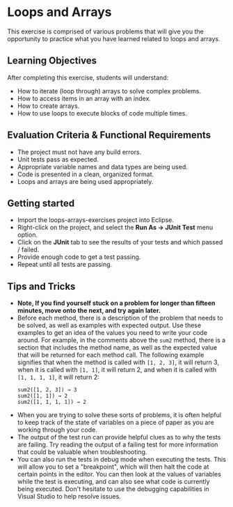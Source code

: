 # Loops and Arrays

This exercise is comprised of various problems that will give you the opportunity to practice what you have learned related to loops and arrays.

## Learning Objectives

After completing this exercise, students will understand:

* How to iterate (loop through) arrays to solve complex problems.
* How to access items in an array with an index.
* How to create arrays.
* How to use loops to execute blocks of code multiple times.

## Evaluation Criteria & Functional Requirements

* The project must not have any build errors.
* Unit tests pass as expected.
* Appropriate variable names and data types are being used.
* Code is presented in a clean, organized format.
* Loops and arrays are being used appropriately.

## Getting started

* Import the loops-arrays-exercises project into Eclipse.
* Right-click on the project, and select the **Run As -> JUnit Test** menu option.
* Click on the **JUnit** tab to see the results of your tests and which passed / failed.
* Provide enough code to get a test passing.
* Repeat until all tests are passing.

## Tips and Tricks

* **Note, If you find yourself stuck on a problem for longer than fifteen minutes, move onto the next, and try again later.**
* Before each method, there is a description of the problem that needs to be solved, as well as examples with expected output. Use these examples to get an idea of the values you need to write your code around. For example, in the comments above the `sum2` method, there is a section that includes the method name, as well as the expected value that will be returned for each method call. The following example signifies that when the method is called with `[1, 2, 3]`, it will return 3, when it is called with `[1, 1]`, it will return 2, and when it is called with `[1, 1, 1, 1]`, it will return 2:
    ```
    sum2([1, 2, 3]) → 3
    sum2([1, 1]) → 2
    sum2([1, 1, 1, 1]) → 2
    ```
* When you are trying to solve these sorts of problems, it is often helpful to keep track of the state of variables on a piece of paper as you are working through your code.
* The output of the test run can provide helpful clues as to why the tests are failing. Try reading the output of a failing test for more information that could be valuable when troubleshooting.
* You can also run the tests in debug mode when executing the tests. This will allow you to set a "breakpoint", which will then halt the code at certain points in the editor. You can then look at the values of variables while the test is executing, and can also see what code is currently being executed. Don't hesitate to use the debugging capabilities in Visual Studio to help resolve issues.

